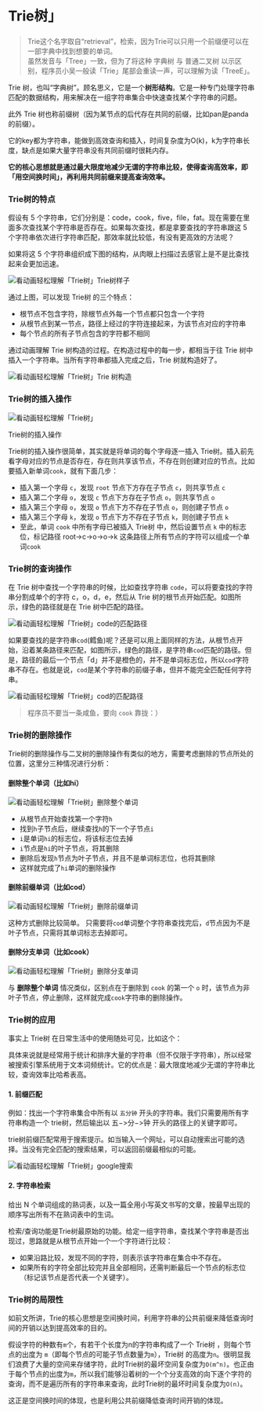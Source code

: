 # Trie树」

### 

> Trie这个名字取自“retrieval”，检索，因为Trie可以只用一个前缀便可以在一部字典中找到想要的单词。  
> 虽然发音与「Tree」一致，但为了将这种 字典树 与 普通二叉树 以示区别，程序员小吴一般读「Trie」尾部会重读一声，可以理解为读「TreeE」。

Trie 树，也叫“字典树”。顾名思义，它是一个**树形结构**。它是一种专门处理字符串匹配的数据结构，用来解决在一组字符串集合中快速查找某个字符串的问题。

此外 Trie 树也称前缀树（因为某节点的后代存在共同的前缀，比如pan是panda的前缀）。

它的key都为字符串，能做到高效查询和插入，时间复杂度为O(k)，k为字符串长度，缺点是如果大量字符串没有共同前缀时很耗内存。

**它的核心思想就是通过最大限度地减少无谓的字符串比较，使得查询高效率，即「用空间换时间」，再利用共同前缀来提高查询效率。**

### Trie树的特点

假设有 5 个字符串，它们分别是：code，cook，five，file，fat。现在需要在里面多次查找某个字符串是否存在。如果每次查找，都是拿要查找的字符串跟这 5 个字符串依次进行字符串匹配，那效率就比较低，有没有更高效的方法呢？

如果将这 5 个字符串组织成下图的结构，从肉眼上扫描过去感官上是不是比查找起来会更加迅速。

![看动画轻松理解「Trie树」](http://www.cxyxiaowu.com/wp-content/uploads/2019/10/1571058189-a4576e2b00b6dcd.jpg)Trie树样子

通过上图，可以发现 Trie树 的三个特点：

- 根节点不包含字符，除根节点外每一个节点都只包含一个字符
- 从根节点到某一节点，路径上经过的字符连接起来，为该节点对应的字符串
- 每个节点的所有子节点包含的字符都不相同

通过动画理解 Trie 树构造的过程。在构造过程中的每一步，都相当于往 Trie 树中插入一个字符串。当所有字符串都插入完成之后，Trie 树就构造好了。

![看动画轻松理解「Trie树」](http://www.cxyxiaowu.com/wp-content/uploads/2019/10/1571058189-166c7d6cc9153f1.gif)Trie 树构造

### Trie树的插入操作

![看动画轻松理解「Trie树」](http://www.cxyxiaowu.com/wp-content/uploads/2019/10/1571058190-0303d0659a8b6a3.gif)

Trie树的插入操作

Trie树的插入操作很简单，其实就是将单词的每个字母逐一插入 Trie树。插入前先看字母对应的节点是否存在，存在则共享该节点，不存在则创建对应的节点。比如要插入新单词`cook`，就有下面几步：

- 插入第一个字母 `c`，发现 `root` 节点下方存在子节点 `c`，则共享节点 `c`
- 插入第二个字母 `o`，发现 `c` 节点下方存在子节点 `o`，则共享节点 `o`
- 插入第三个字母 `o`，发现 `o` 节点下方不存在子节点 `o`，则创建子节点 `o`
- 插入第三个字母 `k`，发现 `o` 节点下方不存在子节点 `k`，则创建子节点 `k`
- 至此，单词 `cook` 中所有字母已被插入 Trie树 中，然后设置节点 `k` 中的标志位，标记路径 root->c->o->o->k 这条路径上所有节点的字符可以组成一个单词`cook`

### Trie树的查询操作

在 Trie 树中查找一个字符串的时候，比如查找字符串 `code`，可以将要查找的字符串分割成单个的字符 c，o，d，e，然后从 Trie 树的根节点开始匹配。如图所示，绿色的路径就是在 Trie 树中匹配的路径。

![看动画轻松理解「Trie树」](http://www.cxyxiaowu.com/wp-content/uploads/2019/10/1571058190-0303d0659a8b6a3.jpg)code的匹配路径

如果要查找的是字符串`cod`(鳕鱼)呢？还是可以用上面同样的方法，从根节点开始，沿着某条路径来匹配，如图所示，绿色的路径，是字符串`cod`匹配的路径。但是，路径的最后一个节点「d」并不是橙色的，并不是单词标志位，所以`cod`字符串不存在。也就是说，`cod`是某个字符串的前缀子串，但并不能完全匹配任何字符串。

![看动画轻松理解「Trie树」](http://www.cxyxiaowu.com/wp-content/uploads/2019/10/1571058190-618375dd47efc6c.jpg)cod的匹配路径

> 程序员不要当一条咸鱼，要向 `cook` 靠拢：）

### Trie树的删除操作

Trie树的删除操作与二叉树的删除操作有类似的地方，需要考虑删除的节点所处的位置，这里分三种情况进行分析：

#### 删除整个单词（比如hi）

![看动画轻松理解「Trie树」](http://www.cxyxiaowu.com/wp-content/uploads/2019/10/1571058191-94165b26e701ff2.gif)删除整个单词

- 从根节点开始查找第一个字符`h`
- 找到`h`子节点后，继续查找`h`的下一个子节点`i`
- `i`是单词`hi`的标志位，将该标志位去掉
- `i`节点是`hi`的叶子节点，将其删除
- 删除后发现`h`节点为叶子节点，并且不是单词标志位，也将其删除
- 这样就完成了`hi`单词的删除操作

#### 删除前缀单词（比如cod）

![看动画轻松理解「Trie树」](http://www.cxyxiaowu.com/wp-content/uploads/2019/10/1571058192-709fd3046873bab.gif)删除前缀单词


这种方式删除比较简单。
只需要将`cod`单词整个字符串查找完后，`d`节点因为不是叶子节点，只需将其单词标志去掉即可。



#### 删除分支单词（比如cook）

![看动画轻松理解「Trie树」](http://www.cxyxiaowu.com/wp-content/uploads/2019/10/1571058193-3839f4986701ec6.gif)删除分支单词


与 **删除整个单词** 情况类似，区别点在于删除到 `cook` 的第一个 `o` 时，该节点为非叶子节点，停止删除，这样就完成`cook`字符串的删除操作。



### Trie树的应用

事实上 Trie树 在日常生活中的使用随处可见，比如这个：

具体来说就是经常用于统计和排序大量的字符串（但不仅限于字符串），所以经常被搜索引擎系统用于文本词频统计。它的优点是：最大限度地减少无谓的字符串比较，查询效率比哈希表高。

#### 1. 前缀匹配

例如：找出一个字符串集合中所有以 `五分钟` 开头的字符串。我们只需要用所有字符串构造一个 trie树，然后输出以 五−>分−>钟 开头的路径上的关键字即可。

trie树前缀匹配常用于搜索提示。如当输入一个网址，可以自动搜索出可能的选择。当没有完全匹配的搜索结果，可以返回前缀最相似的可能。

![看动画轻松理解「Trie树」](http://www.cxyxiaowu.com/wp-content/uploads/2019/10/1571058193-0b75e4a20936622.jpg)google搜索

#### 2. 字符串检索

给出 N 个单词组成的熟词表，以及一篇全用小写英文书写的文章，按最早出现的顺序写出所有不在熟词表中的生词。

检索/查询功能是Trie树最原始的功能。给定一组字符串，查找某个字符串是否出现过，思路就是从根节点开始一个一个字符进行比较：

- 如果沿路比较，发现不同的字符，则表示该字符串在集合中不存在。
- 如果所有的字符全部比较完并且全部相同，还需判断最后一个节点的标志位（标记该节点是否代表一个关键字）。

### Trie树的局限性

如前文所讲，Trie的核心思想是空间换时间，利用字符串的公共前缀来降低查询时间的开销以达到提高效率的目的。

假设字符的种数有`m`个，有若干个长度为n的字符串构成了一个 Trie树 ，则每个节点的出度为 `m`（即每个节点的可能子节点数量为`m`），Trie树 的高度为`n`。很明显我们浪费了大量的空间来存储字符，此时Trie树的最坏空间复杂度为`O(m^n)`。也正由于每个节点的出度为`m`，所以我们能够沿着树的一个个分支高效的向下逐个字符的查询，而不是遍历所有的字符串来查询，此时Trie树的最坏时间复杂度为`O(n)`。

这正是空间换时间的体现，也是利用公共前缀降低查询时间开销的体现。